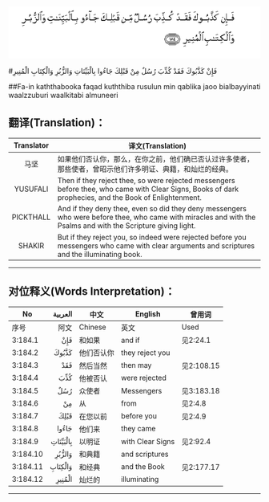 ![003:184](images/003_184.gif)

#فَإِنْ كَذَّبُوكَ فَقَدْ كُذِّبَ رُسُلٌ مِنْ قَبْلِكَ جَاءُوا بِالْبَيِّنَاتِ وَالزُّبُرِ وَالْكِتَابِ الْمُنِيرِ 

##Fa-in kaththabooka faqad kuththiba rusulun min qablika jaoo bialbayyinati waalzzuburi waalkitabi almuneeri 

## 翻译(Translation)：

| Translator | 译文(Translation)                                            |
| :--------: | ------------------------------------------------------------ |
|    马坚    | 如果他们否认你，那么，在你之前，他们确已否认过许多使者，那些使者，曾昭示他们许多明证、典籍，和灿烂的经典。 |
|  YUSUFALI  | Then if they reject thee, so were rejected messengers before thee, who came with Clear Signs, Books of dark prophecies, and the Book of Enlightenment. |
| PICKTHALL  | And if they deny thee, even so did they deny messengers who were before thee, who came with miracles and with the Psalms and with the Scripture giving light. |
|   SHAKIR   | But if they reject you, so indeed were rejected before you messengers who came with clear arguments and scriptures and the illuminating book. |

---

## 对位释义(Words Interpretation)：

| No   | العربية | 中文    | English | 曾用词 |
| ---- | ------: | ------- | ------- | ------ |
| 序号 |    阿文 | Chinese | 英文    | Used   |
| 3:184.1  | فَإِنْ      | 和如果     | and if           | 见2:24.1   |
| 3:184.2  | كَذَّبُوكَ    | 他们否认你 | they reject you  |            |
| 3:184.3  | فَقَدْ      | 然后当然   | then may         | 见2:108.15 |
| 3:184.4  | كُذِّبَ      | 他被否认   | were rejected    |            |
| 3:184.5  | رُسُلٌ      | 众使者     | Messengers       | 见3:183.18 |
| 3:184.6  | مِنْ       | 从         | from             | 见2:4.8    |
| 3:184.7  | قَبْلِكَ     | 在您以前   | before you       | 见2:4.9    |
| 3:184.8  | جَاءُوا    | 他们来     | they came        |            |
| 3:184.9  | بِالْبَيِّنَاتِ | 以明证     | with Clear Signs | 见2:92.4   |
| 3:184.10 | وَالزُّبُرِ   | 和典籍     | and scriptures   |            |
| 3:184.11 | وَالْكِتَابِ  | 和经典     | and the Book     | 见2:177.17 |
| 3:184.12 | الْمُنِيرِ   | 灿烂的     | illuminating     |            |

---

